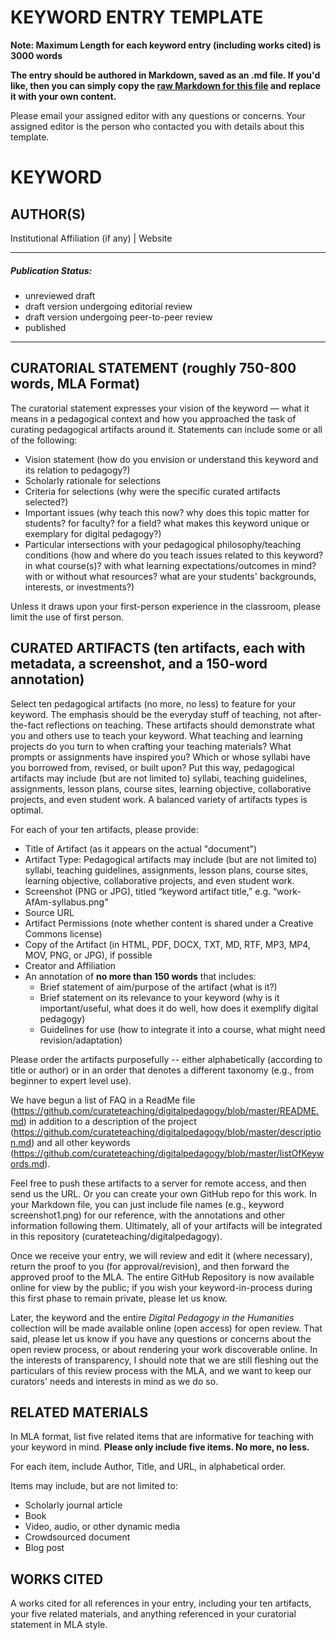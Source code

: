 # KEYWORD ENTRY TEMPLATE

**Note: Maximum Length for each keyword entry (including works cited) is 3000 words**

**The entry should be authored in Markdown, saved as an .md file. If you'd like, then you can simply copy the [raw Markdown for this file](https://raw.githubusercontent.com/curateteaching/digitalpedagogy/master/keywords/!template.md) and replace it with your own content.**

Please email your assigned editor with any questions or concerns. Your assigned editor is the person who contacted you with details about this template.

# KEYWORD

## AUTHOR(S)
Institutional Affiliation (if any) | Website

---

##### Publication Status:
* unreviewed draft
* draft version undergoing editorial review
* draft version undergoing peer-to-peer review
* published 

--- 

## CURATORIAL STATEMENT (roughly 750-800 words, MLA Format)

The curatorial statement expresses your vision of the keyword — what it means in a pedagogical context and how you approached the task of curating pedagogical artifacts around it. Statements can include some or all of the following: 

* Vision statement (how do you envision or understand this keyword and its relation to pedagogy?)
* Scholarly rationale for selections 
* Criteria for selections (why were the specific curated artifacts selected?) 
* Important issues (why teach this now? why does this topic matter for students? for faculty? for a field? what makes this keyword unique or exemplary for digital pedagogy?) 
* Particular intersections with your pedagogical philosophy/teaching conditions (how and where do you teach issues related to this keyword? in what course(s)? with what learning expectations/outcomes in mind? with or without what resources? what are your students' backgrounds, interests, or investments?) 

Unless it draws upon your first-person experience in the classroom, please limit the use of first person. 

## CURATED ARTIFACTS (ten artifacts, each with metadata, a screenshot, and a 150-word annotation)

Select ten pedagogical artifacts (no more, no less) to feature for your keyword. The emphasis should be the everyday stuff of teaching, not after-the-fact reflections on teaching. These artifacts should demonstrate what you and others use to teach your keyword. What teaching and learning projects do you turn to when crafting your teaching materials? What prompts or assignments have inspired you? Which or whose syllabi have you borrowed from, revised, or built upon? Put this way, pedagogical artifacts may include (but are not limited to) syllabi, teaching guidelines, assignments, lesson plans, course sites, learning objective, collaborative projects, and even student work. A balanced variety of artifacts types is optimal.

For each of your ten artifacts, please provide: 

* Title of Artifact (as it appears on the actual "document")
* Artifact Type: Pedagogical artifacts may include (but are not limited to) syllabi, teaching guidelines, assignments, lesson plans, course sites, learning objective, collaborative projects, and even student work.
* Screenshot (PNG or JPG), titled “keyword artifact title,” e.g. “work-AfAm-syllabus.png”
* Source URL 
* Artifact Permissions (note whether content is shared under a Creative Commons license)
* Copy of the Artifact (in HTML, PDF, DOCX, TXT, MD, RTF, MP3, MP4, MOV, PNG, or JPG), if possible 
* Creator and Affiliation
* An annotation of **no more than 150 words** that includes:
	* Brief statement of aim/purpose of the artifact (what is it?) 
	* Brief statement on its relevance to your keyword (why is it important/useful, what does it do well, how does it exemplify digital pedagogy) 
	* Guidelines for use (how to integrate it into a course, what might need revision/adaptation)

Please order the artifacts purposefully -- either alphabetically (according to title or author) or in an order that denotes a different taxonomy (e.g., from beginner to expert level use).

We have begun a list of FAQ in a ReadMe file (https://github.com/curateteaching/digitalpedagogy/blob/master/README.md) in addition to a description of the project (https://github.com/curateteaching/digitalpedagogy/blob/master/description.md) and all other keywords (https://github.com/curateteaching/digitalpedagogy/blob/master/listOfKeywords.md). 

Feel free to push these artifacts to a server for remote access, and then send us the URL. Or you can create your own GitHub repo for this work. In your Markdown file, you can just include file names (e.g., keyword screenshot1.png) for our reference, with the annotations and other information following them. Ultimately, all of your artifacts will be integrated in this repository (curateteaching/digitalpedagogy). 

Once we receive your entry, we will review and edit it (where necessary), return the proof to you (for approval/revision), and then forward the approved proof to the MLA. The entire GitHub Repository is now available online for view by the public; if you wish your keyword-in-process during this first phase to remain private, please let us know. 

Later, the keyword and the entire *Digital Pedagogy in the Humanities* collection will be made available online (open access) for open review. That said, please let us know if you have any questions or concerns about the open review process, or about rendering your work discoverable online. In the interests of transparency, I should note that we are still fleshing out the particulars of this review process with the MLA, and we want to keep our curators' needs and interests in mind as we do so.  

## RELATED MATERIALS

In MLA format, list five related items that are informative for teaching with your keyword in mind. **Please only include five items. No more, no less.**

For each item, include Author, Title, and URL, in alphabetical order.

Items may include, but are not limited to: 
* Scholarly journal article
* Book 
* Video, audio, or other dynamic media
* Crowdsourced document 
* Blog post 

## WORKS CITED

A works cited for all references in your entry, including your ten artifacts, your five related materials, and anything referenced in your curatorial statement in MLA style.  
